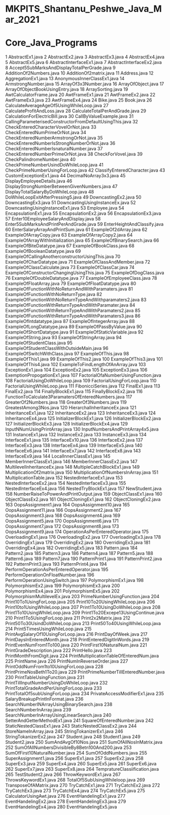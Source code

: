 # MKPITS_Shantanu_Peshwe_Java_Mar_2021

# Core_Java_Programs

1	AbstractEx1.java
2	AbstractEx2.java
3	AbstractEx3.java
4	AbstractEx4.java
5	AbstractEx5.java
6	AbstractInterfaceEx1.java
7	AbstractInterfaceEx2.java
8	Accept5SubMarksAndDisplayTotalPerGrade.java
9	AdditionOf2Numbers.java
10	AdditionOf2matrix.java
11	Address.java
12	AggregationEx1.java
13	AnonymousInnerClassEx1.java
14	ArmstrongNumber.java
15	ArrayOf3x3Number.java
16	ArrayOfObject.java
17	ArrayOfObjectBookUsingEntry.java
18	ArraySorting.java
19	AwtCalculatorFrame.java
20	AwtFrameEx1.java
21	AwtFrameEx2.java
22	AwtFrameEx3.java
23	AwtFrameEx4.java
24	Bike.java
25	Book.java
26	CalculateAverageAgeOf5UsingWhileLoop.java
27	CalculateProfitAndLoss.java
28	CalculateTotalPerAndGrade.java
29	CalculationForElectricBill.java
30	CallByValueExample.java
31	CallingParameterisedConstructorFromDefaultUsingThis.java
32	CheckEnteredCharacterVovelOrNot.java
33	CheckEnteredNumPrimeOrNot.java
34	CheckEnteredNumberArmstrongOrNot.java
35	CheckEnteredNumberIsStrongNumberOrNot.java
36	CheckEnteredNumberIsnaturalNumber.java
37	CheckEnteredNumberPrimeOrNot.java
38	CheckForVovel.java
39	CheckPalindromeNumber.java
40	CheckPrimeNumberUsindDoWhileLoop.java
41	CheckPrimeNumberUsingForLoop.java
42	ClassifyEnteredCharacter.java
43	CustomExceptionEx1.java
44	DecimalNoArray3x3.java
45	DisplayEmployeeDetails.java
46	DisplayStrongNumberBetweenGivenNumbers.java
47	DisplayTotalSalaryByDoWhileLoop.java
48	DoWhileLoopExitAfterPressing5.java
49	DowncastingEx2.java
50	DowncastingEx3.java
51	DowncastingUsingInstanceEx.java
52	DowncastingUsingInstanceEx1.java
53	Employee.java
54	EncapsulationEx1.java
55	EncapsulationEx2.java
56	EncapsulationEx3.java
57	Enter10EmployeeSalaryAndDisplay.java
58	Enter5SubMarksAndPrintPerAndGrade.java
59	EnterHeightAndClassify.java
60	EnterSalaryArrayAndPrintSum.java
61	ExampleOf2dArray.java
62	ExampleOfArrayCopy.java
63	ExampleOfArrayCopy2.java
64	ExampleOfArrayWithInitialization.java
65	ExampleOfBinarySearch.java
66	ExampleOfBiteDatatype.java
67	ExampleOfBookClass.java
68	ExampleOfBooleanDatatype.java
69	ExampleOfCallingAnotherconstructorUsingThis.java
70	ExampleOfCharDatatype.java
71	ExampleOfClassAndMember.java
72	ExampleOfClassCalculate.java
73	ExampleOfClassCar.java
74	ExampleOfConstructorChangingUsingThis.java
75	ExampleOfDogClass.java
76	ExampleOfDoubleDatatype.java
77	ExampleOfEmployeeClass.java
78	ExampleOfFloatArray.java
79	ExampleOfFloatDatatype.java
80	ExampleOfFunctionWithNoReturnAndWithParamaters.java
81	ExampleOfFunctionWithNoReturnType.java
82	ExampleOfFunctionWithNoReturnTypeAndWithparamaters2.java
83	ExampleOfFunctionWithReturnTypeAndWithParamater.java
84	ExampleOfFunctionWithReturnTypeAndWithParamaters2.java
85	ExampleOfFunctionWithReturnTypeAndWithParamaters3.java
86	ExampleOfIntdatatype.java
87	ExampleOfIntegerArray.java
88	ExampleOfLongDatatype.java
89	ExampleOfPassByValue.java
90	ExampleOfShortDatatype.java
91	ExampleOfStaticVariable.java
92	ExampleOfString.java
93	ExampleOfStringArray.java
94	ExampleOfStudentClass.java
95	ExampleOfStudentClassWithOutsideMain.java
96	ExampleOfSwitchWithClass.java
97	ExampleOfThis.java
98	ExampleOfThis1.java
99	ExampleOfThis2.java
100	ExampleOfThis3.java
101	ExampleOfThis4.java
102	ExampleToFindLengthOfAnArray.java
103	ExceptionEx1.java
104	ExceptionEx2.java
105	ExceptionEx3.java
106	ExemptionPropogationEx1.java
107	FactorialOfaNumberUsingFunction.java
108	FactorialUsingDoWhileLoop.java
109	FactorialUsingForLoop.java
110	FactorialUsingWhileLoop.java
111	FibonicciSeries.java
112	FinalEx1.java
113	FinalEx2.java
114	FinallyBlockEx1.java
115	FinallyBlockEx2.java
116	FunctionToCalculate3ParamatersOfEnteredNumbers.java
117	GreaterOf2Numbers.java
118	GreaterOf3Numbers.java
119	GreatestAmong3Nos.java
120	HierarchalInheritanceEx.java
121	InheritanceEx1.java
122	InheritanceEx2.java
123	InheritanceEx3.java
124	InheritanceEx4.java
125	InitializerBlockEx1.java
126	InitializerBlockEx2.java
127	InitializerBlockEx3.java
128	InitializerBlockEx4.java
129	InputNNumUsingPrintArray.java
130	InputNumbersAndPrintArray4x5.java
131	InstanceEx1.java
132	InstanceEx2.java
133	InstanceEx3.java
134	InterfaceEx1.java
135	InterfaceEx10.java
136	InterfaceEx2.java
137	InterfaceEx3.java
138	InterfaceEx4.java
139	InterfaceEx5.java
140	InterfaceEx6.java
141	InterfaceEx7.java
142	InterfaceEx8.java
143	InterfaceEx9.java
144	LocalInnerClassEx1.java
145	MemberInnerClassEx1.java
146	MemberInnerClassEx2.java
147	MultilevelInheritanceEx.java
148	MultipleCatchBlockEx1.java
149	MultiplicationOf2matrix.java
150	MultiplicationOfNumbersInArray.java
151	MultiplicationTable.java
152	NestedInterfaceEx1.java
153	NestedInterfaceEx2.java
154	NestedInterfaceEx3.java
155	NestedInterfaceEx4.java
156	NestedTryBlockEx1.java
157	NewStudent.java
158	NumberRaiseToPowerAndPrintOutput.java
159	ObjectClassEx1.java
160	ObjectClassEx2.java
161	ObjectCloningEx1.java
162	ObjectCloningEx2.java
163	OopsAssignment1.java
164	OopsAssignment10.java
165	OopsAssignment11.java
166	OopsAssignment2.java
167	OopsAssignment3.java
168	OopsAssignment4.java
169	OopsAssignment5.java
170	OopsAssignment6.java
171	OopsAssignment7.java
172	OopsAssignment8.java
173	OopsAssignment9.java
174	OperationAsPerEnteredOperator.java
175	OverloadingEx1.java
176	OverloadingEx2.java
177	OverloadingEx3.java
178	OverridingEx1.java
179	OverridingEx2.java
180	OverridingEx3.java
181	OverridingEx4.java
182	OverridingEx5.java
183	Pattern.java
184	Pattern2.java
185	Pattern3.java
186	Pattern4.java
187	Pattern5.java
188	Pattern6.java
189	Pattern7.java
190	PatternPrint1.java
191	PatternPrint2.java
192	PatternPrint3.java
193	PatternPrint4.java
194	PerformOperationAsPerEnteredOperator.java
195	PerformOperationOnFloatNumber.java
196	PerformOperationUsingSwitch.java
197	PolymorphismEx1.java
198	PolymorphismEx2.java
199	PolymorphismEx3.java
200	PolymorphismEx4.java
201	PolymorphismEx5.java
202	PolymorphismMultilevelEx.java
203	PrimeNumberUsingFunction.java
204	Print10To1UsingForLoop.java
205	Print10To20UsingWhileLoop.java
206	Print10to1UsingWhileLoop.java
207	Print1To10UsingDoWhileLoop.java
208	Print1To10UsingWhileLoop.java
209	Print1To20Excepe13UsingContinue.java
210	Print1To5UsingForLoop.java
211	Print2x2Matrix.java
212	Print50To30UsindDoWhileLoop.java
213	Print50To40UsingWhileLoop.java
214	Print5TimesUsingWhileLoop.java
215	PrintAvgSalaryOf10UsingForLoop.java
216	PrintDayOfWeek.java
217	PrintDaysInEnteredMonth.java
218	PrintEnteredDigitInWords.java
219	PrintEvenNumFrom1To100.java
220	PrintFirst10NaturalNum.java
221	PrintGradeDescription.java
222	PrintHello.java
223	PrintMonthFromDigit.java
224	PrintMultiplicationTableOfEnteredNum.java
225	PrintName.java
226	PrintNumInReverseOrder.java
227	PrintOddNumFrom1to10UsingForLoop.java
228	PrintPrimeNosBeth1To20.java
229	PrintPrimeNumberTillEnteredNumber.java
230	PrintTableUsingFunction.java
231	PrintTillInputNumberUsingDoWhileLoop.java
232	PrintTotalGradeAndPerUsingForLoop.java
233	PrintTotalOf5subUsingForLoop.java
234	PrivateAccessModifierEx1.java
235	SalaryBreakupPrintInFormat.java
236	SearchNumberINArrayUsingBinarySearch.java
238	SearchNumberInArray.java
239	SearchNumberInArrayUsingLinearSearch.java
240	SetterAndGetterMethodEx1.java
241	SquareOfEnteredNumber.java
242	StaticNestedClassEx1.java
243	StaticNestedClassEx2.java
244	StoreNameInArray.java
245	StringTokanizerEx1.java
246	StringTokanizerEx2.java
247	Student.java
248	Student1.java
249	Student2.java
250	SumAndAvgOf10Nos.java
251	SumOfAllNosInMatrix.java
252	SumOfAllNumbersDivisibleBy8Betn100And200.java
253	SumOfFirst10NaturalNumber.java
254	SumOfOddNumbers.java
255	SuperAssignment1.java
256	SuperEx1.java
257	SuperEx2.java
258	SuperEx3.java
259	SuperEx4.java
260	SuperEx5.java
261	SuperEx6.java
262	SuperEx7.java
263	SuperEx8.java
264	TempratureClassiification.java
265	TestStudent2.java
266	ThrowKeywordEx1.java
267	ThrowsKeywordEx1.java
268	TotalOf5SubUsingWhileloop.java
269	TransposeOfAMatrix.java
270	TryCatchEx1.java
271	TryCatchEx2.java
272	TryCatchEx3.java
273	TryCatchEx4.java
274	TryCatchEx5.java
275 CalculatorUsingAwt.java
276	EventHandelingEx1.java
277 EventHandelingEx2.java
278 EventHandelingEx3.java
279 EventHandelingEx4.java
280	EventHandelingEx5.java

